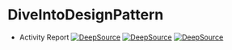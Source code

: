 # DiveIntoDesignPattern
- Activity Report 
[![DeepSource](https://app.deepsource.com/gh/aminfaruq/DiveIntoDesignPattern.svg/?label=code+coverage&show_trend=true&token=ybpbLj2Cj4-f0u80jK_ZQExa)](https://app.deepsource.com/gh/aminfaruq/DiveIntoDesignPattern/)
[![DeepSource](https://app.deepsource.com/gh/aminfaruq/DiveIntoDesignPattern.svg/?label=active+issues&show_trend=true&token=ybpbLj2Cj4-f0u80jK_ZQExa)](https://app.deepsource.com/gh/aminfaruq/DiveIntoDesignPattern/)
[![DeepSource](https://app.deepsource.com/gh/aminfaruq/DiveIntoDesignPattern.svg/?label=resolved+issues&show_trend=true&token=ybpbLj2Cj4-f0u80jK_ZQExa)](https://app.deepsource.com/gh/aminfaruq/DiveIntoDesignPattern/)
